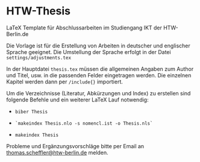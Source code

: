 # HTW-Thesis
LaTeX Template für Abschlussarbeiten im Studiengang IKT der HTW-Berlin.de

Die Vorlage ist für die Erstellung von Arbeiten in deutscher und englischer Sprache geeignet. Die Umstellung der Sprache erfolgt in der Datei `settings/adjustments.tex`

In der Hauptdatei `thesis.tex` müssen die allgemeinen Angaben zum Author und Titel, usw. in die passenden Felder eingetragen werden. Die einzelnen Kapitel werden dann per `/include{}` importiert.

Um die Verzeichnisse (Literatur, Abkürzungen und Index) zu erstellen sind folgende Befehle und ein weiterer LaTeX Lauf notwendig:
  
  *   `biber Thesis`
  *   	`makeindex Thesis.nlo -s nomencl.ist -o Thesis.nls`
  *   `makeindex Thesis`
  
  
Probleme und Ergänzungsvorschläge bitte per Email an [thomas.scheffler@htw-berlin.de](mailto:thomas.scheffler@htw-berlin.de?subject=Github:%20HTW-LaTeX-Vorlage) melden.